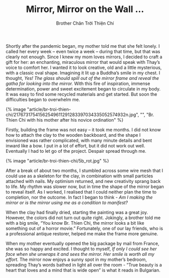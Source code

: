 ﻿---
title: Mirror, Mirror on the Wall …
author: Brother Chân Trời Thiện Chí
---

Shortly after the pandemic began, my mother told me that she felt lonely. I called her every week – even twice a week – during that time, but that was clearly not enough. Since I knew my mom loves mirrors, I decided to craft a gift for her: an enchanting, miraculous mirror that would speak with Thay’s voice to comfort her. I wanted it to look creative, old and a little mysterious, with a classic oval shape. Imagining it lit up a Buddha’s smile in my chest. I thought, *Yes! The glass should spill out of the mirror frame and reveal the gatha for looking into the mirror.* With this fire of inspiration, immense determination, power and sweet excitement began to circulate in my body. It was easy to find some recycled materials and get started. But soon the difficulties began to overwhelm me.

{% image "article/br-troi-thien-chi/21767317541562549611291283397034335052574932n.jpg", "", "Br. Thien Chi with his mother after his novice ordination" %}

Firstly, building the frame was not easy – it took me months. I did not know how to attach the clay to the wooden backboard, and the shape I envisioned was rather complicated, with many minute details and bent inward like a bow. I put in a lot of effort, but it did not work out well. Eventually I had to let go of the project. Despair spread through me.

{% image "article/br-troi-thien-chi/5b_rot.jpg" %}

After a break of about two months, I stumbled across some wire mesh that I could use as a skeleton for the clay, in combination with small particles attached with nails. My optimism returned, and new creativity sprang back to life. My rhythm was slower now, but in time the shape of the mirror began to reveal itself. As I worked, I realised that I could neither plan the time to completion, nor the outcome. In fact I began to think - *Am I making the mirror or is the mirror using me as a condition to manifest?*

When the clay had finally dried, starting the painting was a great joy. However, the colors did not turn out quite right. Jokingly, a brother told me with a big smile, “You know Br. Thien Chi, the mirror looks a bit like something out of a horror movie.” Fortunately, one of our lay friends, who is a professional antique restorer, helped me make the frame more genuine.

When my mother eventually opened the big package by mail from France, she was so happy and excited. I thought to myself, *If only I could see her face when she unwraps it and sees the mirror. Her smile is worth all my effort.* The mirror now enjoys a sunny spot in my mother’s bedroom, spreading Thay’s words bathed in light all over the room - “True beauty is a heart that loves and a mind that is wide open” is what it reads in Bulgarian.
